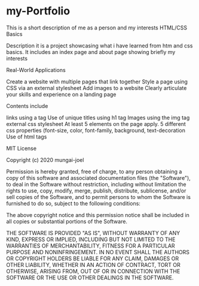 # my-Portfolio
This is a short description of me as a person and my interests
HTML/CSS Basics

Description
it is a project showcasing what i have learned from htm and css basics. It includes an index page and about page showing briefly my interests

Real-World Applications

Create a website with multiple pages that link together
Style a page using CSS via an external stylesheet
Add images to a website
Clearly articulate your skills and experience on a landing page

Contents include

links using a tag
Use of unique titles using h1 tag
Images using the img tag
external css stylesheet
At least 5 elements on the page apply. 
5 different css properties (font-size, color, font-family, background, text-decoration
Use of html tags

MIT License

Copyright (c) 2020 mungai-joel

Permission is hereby granted, free of charge, to any person obtaining a copy
of this software and associated documentation files (the "Software"), to deal
in the Software without restriction, including without limitation the rights
to use, copy, modify, merge, publish, distribute, sublicense, and/or sell
copies of the Software, and to permit persons to whom the Software is
furnished to do so, subject to the following conditions:

The above copyright notice and this permission notice shall be included in all
copies or substantial portions of the Software.

THE SOFTWARE IS PROVIDED "AS IS", WITHOUT WARRANTY OF ANY KIND, EXPRESS OR
IMPLIED, INCLUDING BUT NOT LIMITED TO THE WARRANTIES OF MERCHANTABILITY,
FITNESS FOR A PARTICULAR PURPOSE AND NONINFRINGEMENT. IN NO EVENT SHALL THE
AUTHORS OR COPYRIGHT HOLDERS BE LIABLE FOR ANY CLAIM, DAMAGES OR OTHER
LIABILITY, WHETHER IN AN ACTION OF CONTRACT, TORT OR OTHERWISE, ARISING FROM,
OUT OF OR IN CONNECTION WITH THE SOFTWARE OR THE USE OR OTHER DEALINGS IN THE
SOFTWARE.


